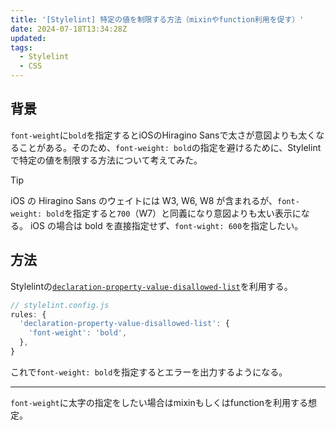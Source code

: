 ```yaml
---
title: '[Stylelint] 特定の値を制限する方法（mixinやfunction利用を促す）'
date: 2024-07-18T13:34:28Z
updated:
tags:
  - Stylelint
  - CSS
---
```


## 背景

`font-weight`に`bold`を指定するとiOSのHiragino Sansで太さが意図よりも太くなることがある。そのため、`font-weight: bold`の指定を避けるために、Stylelintで特定の値を制限する方法について考えてみた。

> [!TIP]
> iOS の Hiragino Sans のウェイトには W3, W6, W8 が含まれるが、`font-weight: bold`を指定すると`700`（W7）と同義になり意図よりも太い表示になる。
> iOS の場合は bold を直接指定せず、`font-wight: 600`を指定したい。

## 方法

Stylelintの[`declaration-property-value-disallowed-list`](https://stylelint.io/user-guide/rules/declaration-property-value-disallowed-list/)を利用する。

```js
// stylelint.config.js
rules: {
  'declaration-property-value-disallowed-list': {
    'font-weight': 'bold',
  },
}
```

これで`font-weight: bold`を指定するとエラーを出力するようになる。

---

`font-weight`に太字の指定をしたい場合はmixinもしくはfunctionを利用する想定。
